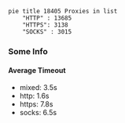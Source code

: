 
```mermaid
pie title 18405 Proxies in list
    "HTTP" : 13685
    "HTTPS": 3138
    "SOCKS" : 3015
```

### Some Info
#### Average Timeout

- mixed: 3.5s
- http: 1.6s
- https: 7.8s
- socks: 6.5s